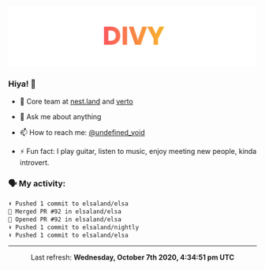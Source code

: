
![](https://github.com/divy-work/divy-work/raw/master/assets/divy.png)

### Hiya! 👋

- 🔭 Core team at [nest.land](https://github.com/nestdotland/nest.land) and [verto](https://github.com/useverto/verto)

- 💬 Ask me about anything

- 📫 How to reach me: [@undefined_void](https://instagram.com/divy.exe)

- ⚡ Fun fact: I play guitar, listen to music, enjoy meeting new people, kinda introvert.

### 🗣 My activity:

```
⬆️ Pushed 1 commit to elsaland/elsa
🎉 Merged PR #92 in elsaland/elsa
💪 Opened PR #92 in elsaland/elsa
⬆️ Pushed 1 commit to elsaland/nightly
⬆️ Pushed 1 commit to elsaland/elsa
```

------------
<p align="center">Last refresh: <b>Wednesday, October 7th 2020, 4:34:51 pm UTC</b></p>

